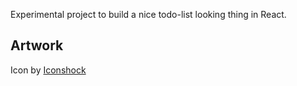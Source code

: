 Experimental project to build a nice todo-list looking thing in React.

## Artwork

Icon by [Iconshock](http://www.iconshock.com/)
